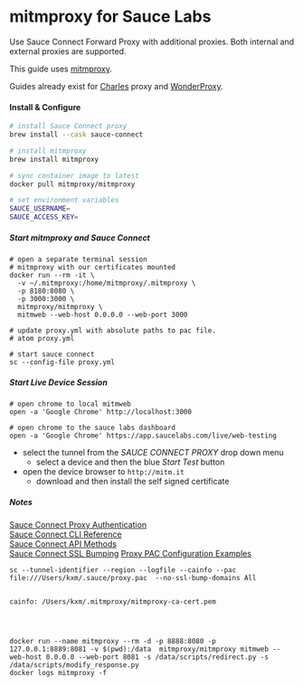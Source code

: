 
# mitmproxy for Sauce Labs




Use Sauce Connect Forward Proxy with additional proxies. Both internal and external proxies are supported.

This guide uses [mitmproxy](https://mitmproxy.org/).


Guides already exist for
[Charles](https://docs.saucelabs.com/secure-connections/sauce-connect/setup-configuration/additional-proxies/#charles-proxy-configuration) proxy
and [WonderProxy](https://wonderproxy.com/docs/devs/guides/globalize-your-testing-with-sauce).




#### Install & Configure

```sh
# install Sauce Connect proxy
brew install --cask sauce-connect

# install mitmproxy
brew install mitmproxy

# sync container image to latest
docker pull mitmproxy/mitmproxy

# set environment variables
SAUCE_USERNAME=
SAUCE_ACCESS_KEY=
```


##### Start mitmproxy and Sauce Connect


```
# open a separate terminal session
# mitmproxy with our certificates mounted
docker run --rm -it \
  -v ~/.mitmproxy:/home/mitmproxy/.mitmproxy \
  -p 8180:8080 \
  -p 3000:3000 \
  mitmproxy/mitmproxy \
  mitmweb --web-host 0.0.0.0 --web-port 3000

# update proxy.yml with absolute paths to pac file.
# atom proxy.yml

# start sauce connect
sc --config-file proxy.yml
```

##### Start Live Device Session
```
# open chrome to local mitmweb
open -a 'Google Chrome' http://localhost:3000

# open chrome to the sauce labs dashboard
open -a 'Google Chrome' https://app.saucelabs.com/live/web-testing
```

  - select the tunnel from the _SAUCE CONNECT PROXY_ drop down menu
    - select a device and then the blue _Start Test_ button
  - open the device browser to `http://mitm.it`
    - download and then install the self signed certificate


##### Notes
[Sauce Connect Proxy Authentication ](https://docs.saucelabs.com/dev/cli/sauce-connect-proxy/#--pac-auth)  
[Sauce Connect CLI Reference](https://docs.saucelabs.com/dev/cli/sauce-connect-proxy/)  
[Sauce Connect API Methods](https://docs.saucelabs.com/dev/api/connect/)  
[Sauce Connect SSL Bumping](https://docs.saucelabs.com/secure-connections/sauce-connect/troubleshooting/#ssl-bumping)
[Proxy PAC Configuration Examples](https://developer.mozilla.org/en-US/docs/Web/HTTP/Proxy_servers_and_tunneling/Proxy_Auto-Configuration_PAC_file)


```
sc --tunnel-identifier --region --logfile --cainfo --pac file:///Users/kxm/.sauce/proxy.pac  --no-ssl-bump-domains All


cainfo: /Users/kxm/.mitmproxy/mitmproxy-ca-cert.pem




docker run --name mitmproxy --rm -d -p 8888:8080 -p 127.0.0.1:8889:8081 -v $(pwd):/data  mitmproxy/mitmproxy mitmweb --web-host 0.0.0.0 --web-port 8081 -s /data/scripts/redirect.py -s /data/scripts/modify_response.py
docker logs mitmproxy -f
